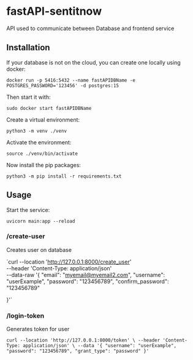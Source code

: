 # fastAPI-sentitnow
API used to communicate between Database and frontend service

## Installation

If your database is not on the cloud, you can create one locally using docker:

`docker run -p 5416:5432 --name fastAPIDBName -e POSTGRES_PASSWORD='123456' -d postgres:15`

Then start it with:

`sudo docker start fastAPIDBName`

Create a virtual environment:

`python3 -m venv ./venv`

Activate the environment:

`source ./venv/bin/activate`

Now install the pip packages:

`python3 -m pip install -r requirements.txt`



## Usage

Start the service:

`uvicorn main:app --reload`

### /create-user

Creates user on database

`curl --location 'http://127.0.0.1:8000/create_user' \
--header 'Content-Type: application/json' \
--data-raw '{
    "email": "myemail@myemail2.com", 
    "username": "userExample", 
    "password": "123456789",
    "confirm_password": "123456789"

}'`

### /login-token

Generates token for user

`curl --location 'http://127.0.0.1:8000/token' \
--header 'Content-Type: application/json' \
--data '{
    "username": "userExample", 
    "password": "123456789",
    "grant_type": "password"
}'`


